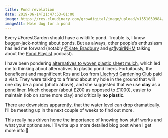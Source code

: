 ```yaml
---
title: Pond revelation
date: 2019-06-14T21:47:53+01:00
image: https://res.cloudinary.com/growdigital/image/upload/v1551039984/pond-07D3B331.jpg
imageAlt: Hole dug for a pond
---
```


Every #ForestGarden should have a wildlife pond. Trouble is, I know bugger-jack-nothing about ponds. But as always, other people’s enthusiasm has led me forward (notably [@Kate_Bradbury](https://mobile.twitter.com/Kate_Bradbury) and [@flygirlNHM](https://mobile.twitter.com/flygirlNHM) talking about the [Pond Playlist](https://pondplaylist.fireside.fm) podcast).

I have been pondering [alternatives to woven plastic sheet mulch](https://www.forestgarden.wales/blog/forest-garden-ground-cover-prep/), which led me to thinking about alternatives to plastic pond liners. Fortuitously, the beneficent and magnificent Ros and Los from [Llechryd Gardening Club](https://www.facebook.com/LlechrydDGC/) paid a visit. They were talking to a friend about my hole in the ground that will one day be a pond (photo above), and she suggested that we use **clay** as a pond liner. Much cheaper (about £200 as opposed to £1000), easier to maintain (lob on some more clay) and critically **no plastic**. 

There are downsides apparently, that the water level can drop dramatically. I’ll be meeting up in the next couple of weeks to find out more. 

This really has driven home the importance of knowing how stuff works and what your options are. I’ll write up a more detailed blog post when I get more info 🙂
